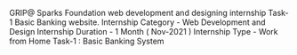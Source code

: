                                       
GRIP@ Sparks Foundation web development and designing internship Task-1 Basic Banking website.
Internship Category - Web Development and Design Internship Duration - 1 Month ( Nov-2021 ) Internship Type - Work from Home  Task-1 : Basic Banking System
